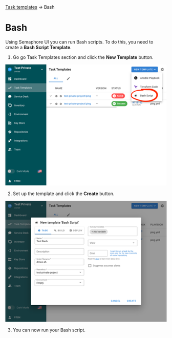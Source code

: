 <div class="breadcrumbs">
    <a href="/user-guide/openid">Task templates</a>
    → Bash
</div>

# Bash

Using Semaphore UI you can run Bash scripts. To do this, you need to create a **Bash Script Template**.

1. Go go Task Templates section and click the **New Template** button.

![](<../../.gitbook/assets/bash_1.png>)

2. Set up the template and click the **Create** button.

![](<../../.gitbook/assets/bash_2.png>)

3. You can now run your Bash script.